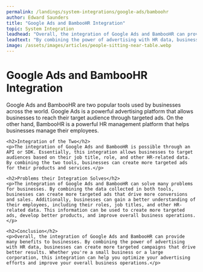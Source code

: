 ```yaml
---
permalink: /landings/system-integrations/google-ads/bamboohr
author: Edward Saunders
title: "Google Ads and BambooHR Integration"
topic: System Integration
leadhead: "Overall, the integration of Google Ads and BambooHR can provide many benefits to businesses"
leadtext: "By combining the power of advertising with HR data, businesses can create more targeted campaigns that drive better results. Whether you're a small business or a large corporation, this integration can help you optimize your advertising efforts and improve your overall business operations."
image: /assets/images/articles/people-sitting-near-table.webp
---
```

<div class="arttext">	<h1>Google Ads and BambooHR Integration</h1>
	<p>Google Ads and BambooHR are two popular tools used by businesses across the world. Google Ads is a powerful advertising platform that allows businesses to reach their target audience through targeted ads. On the other hand, BambooHR is a powerful HR management platform that helps businesses manage their employees.</p>

	<h2>Integration of the Two</h2>
	<p>The integration of Google Ads and BambooHR is possible through an API or SDK. Essentially, this integration allows businesses to target audiences based on their job title, role, and other HR-related data. By combining the two tools, businesses can create more targeted ads for their products and services.</p>

	<h2>Problems their Integration Solves</h2>
	<p>The integration of Google Ads and BambooHR can solve many problems for businesses. By combining the data collected in both tools, businesses can create more targeted ads that drive more conversions and sales. Additionally, businesses can gain a better understanding of their employees, including their roles, job titles, and other HR-related data. This information can be used to create more targeted ads, develop better products, and improve overall business operations.</p>

	<h2>Conclusion</h2>
	<p>Overall, the integration of Google Ads and BambooHR can provide many benefits to businesses. By combining the power of advertising with HR data, businesses can create more targeted campaigns that drive better results. Whether you're a small business or a large corporation, this integration can help you optimize your advertising efforts and improve your overall business operations.</p>
</div>